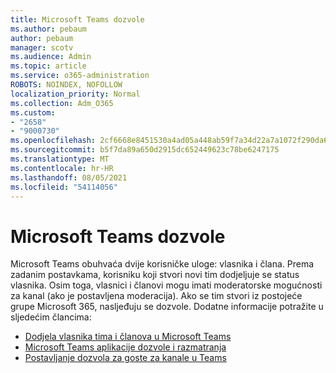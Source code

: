 ```yaml
---
title: Microsoft Teams dozvole
ms.author: pebaum
author: pebaum
manager: scotv
ms.audience: Admin
ms.topic: article
ms.service: o365-administration
ROBOTS: NOINDEX, NOFOLLOW
localization_priority: Normal
ms.collection: Adm_O365
ms.custom:
- "2658"
- "9000730"
ms.openlocfilehash: 2cf6668e8451530a4ad05a448ab59f7a34d22a7a1072f290da6c5a248ab0c433
ms.sourcegitcommit: b5f7da89a650d2915dc652449623c78be6247175
ms.translationtype: MT
ms.contentlocale: hr-HR
ms.lasthandoff: 08/05/2021
ms.locfileid: "54114056"
---
```

# <a name="microsoft-teams-permissions"></a>Microsoft Teams dozvole

Microsoft Teams obuhvaća dvije korisničke uloge: vlasnika i člana. Prema zadanim postavkama, korisniku koji stvori novi tim dodjeljuje se status vlasnika. Osim toga, vlasnici i članovi mogu imati moderatorske mogućnosti za kanal (ako je postavljena moderacija). Ako se tim stvori iz postojeće grupe Microsoft 365, nasljeđuju se dozvole. Dodatne informacije potražite u sljedećim člancima:

- [Dodjela vlasnika tima i članova u Microsoft Teams](https://docs.microsoft.com/microsoftteams/assign-roles-permissions)
- [Microsoft Teams aplikacije dozvole i razmatranja](https://docs.microsoft.com/microsoftteams/app-permissions)
- [Postavljanje dozvola za goste za kanale u Teams](https://support.office.com/article/4756c468-2746-4bfd-a582-736d55fcc169)
